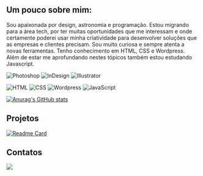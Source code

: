## Um pouco sobre mim:

Sou apaixonada por design, astronomia e programação. Estou migrando para a área tech, por ter muitas oportunidades que me interessam e onde certamente poderei usar minha criatividade para desenvolver soluções que as empresas e clientes precisam. Sou muito curiosa e sempre atenta a novas ferramentas. Tenho conhecimento em HTML, CSS e Wordpress. Além de estar me aprofundando nestes tópicos também estou estudando Javascript.

![Photoshop](https://img.shields.io/badge/Adobe%20Photoshop-31A8FF?style=for-the-badge&logo=Adobe%20Photoshop&logoColor=black)
![InDesign](https://img.shields.io/badge/Adobe%20InDesign-FF3366?style=for-the-badge&logo=Adobe%20InDesign&logoColor=white)
![Illustrator](https://img.shields.io/badge/Adobe%20Illustrator-FF9A00?style=for-the-badge&logo=adobe%20illustrator&logoColor=white)

![HTML](https://img.shields.io/badge/HTML5-E34F26?style=for-the-badge&logo=html5&logoColor=white)
![CSS](https://img.shields.io/badge/CSS3-1572B6?style=for-the-badge&logo=css3&logoColor=white)
![Wordpress](https://img.shields.io/badge/Wordpress-21759B?style=for-the-badge&logo=wordpress&logoColor=white)
![JavaScript](https://img.shields.io/badge/JavaScript-323330?style=for-the-badge&logo=javascript&logoColor=F7DF1E)

[![Anurag's GitHub stats](https://github-readme-stats.vercel.app/api?username=lidiga&theme=buefy&show_icons=true)](https://github.com/anuraghazra/github-readme-stats)

## Projetos

[![Readme Card](https://github-readme-stats.vercel.app/api/pin/?username=lidiga&repo=devweek.github.io)](https://github.com/lidiga/devweek.github.io)

## Contatos

[<img src="https://img.shields.io/badge/LinkedIn-0077B5?style=for-the-badge&logo=linkedin&logoColor=white">](https://www.linkedin.com/in/liliankr/?locale=pt_BR)
